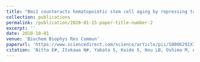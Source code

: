 ```yaml
---
title: "Bmi1 counteracts hematopoietic stem cell aging by repressing target genes and enforcing the stem cell gene signature"
collection: publications
permalink: /publication/2020-01-15-paper-title-number-2
excerpt: ''
date: 2010-10-01
venue: 'Biochem Biophys Res Commun'
paperurl: 'https://www.sciencedirect.com/science/article/pii/S0006291X19320546?via%3Dihub'
citation: 'Nitta E#, Itokawa N#, Yabata S, Koide S, Hou LB, Oshima M, Aoyama K, Saraya A, Iwama A. &quot;Bmi1 counteracts hematopoietic stem cell aging by repressing target genes and enforcing the stem cell gene signature.&quot; <i>Biochem Biophys Res Commun.</i> 2020 Jan 15;521(3):612-619.'
---
```

